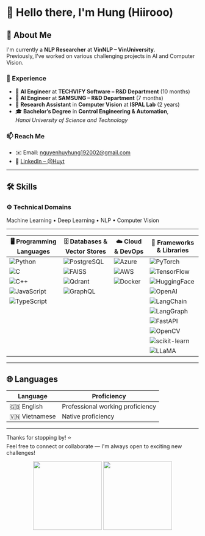 # 👋 Hello there, I'm Hung (Hiirooo)

## 🚀 About Me

I'm currently a **NLP Researcher** at **VinNLP – VinUniversity**.  
Previously, I’ve worked on various challenging projects in AI and Computer Vision.

### 💼 Experience
- 🧠 **AI Engineer** at **TECHVIFY Software – R&D Department** (10 months)  
- 📱 **AI Engineer** at **SAMSUNG – R&D Department** (7 months)  
- 🧪 **Research Assistant** in **Computer Vision** at **ISPAL Lab** (2 years)  
- 🎓 **Bachelor’s Degree** in **Control Engineering & Automation**,  
  *Hanoi University of Science and Technology*

### 📫 Reach Me
- ✉️ Email: nguyenhuyhung192002@gmail.com  
- 💼 [LinkedIn – @Huyt](https://www.linkedin.com/in/h%C3%B9ng-nguy%E1%BB%85n-huy-8888521b9/)

---

## 🛠 Skills

### ⚙️ Technical Domains
Machine Learning • Deep Learning • NLP • Computer Vision

---

| 🖥 Programming Languages | 🗄 Databases & Vector Stores | ☁️ Cloud & DevOps | 🧰 Frameworks & Libraries |
|--------------------------|------------------------------|--------------------|-----------------------------|
| ![Python](https://img.shields.io/badge/-Python-3776AB?style=flat&logo=python&logoColor=white) | ![PostgreSQL](https://img.shields.io/badge/-PostgreSQL-4169E1?style=flat&logo=postgresql&logoColor=white) | ![Azure](https://img.shields.io/badge/-Microsoft%20Azure-0078D4?style=flat&logo=microsoft-azure&logoColor=white) | ![PyTorch](https://img.shields.io/badge/-PyTorch-EE4C2C?style=flat&logo=pytorch&logoColor=white) |
| ![C](https://img.shields.io/badge/-C-00599C?style=flat&logo=c&logoColor=white) | ![FAISS](https://img.shields.io/badge/-FAISS-005571?style=flat&logo=data&logoColor=white) | ![AWS](https://img.shields.io/badge/-AWS-232F3E?style=flat&logo=amazon-aws&logoColor=white) | ![TensorFlow](https://img.shields.io/badge/-TensorFlow-FF6F00?style=flat&logo=tensorflow&logoColor=white) |
| ![C++](https://img.shields.io/badge/-C++-00599C?style=flat&logo=c%2B%2B&logoColor=white) | ![Qdrant](https://img.shields.io/badge/-Qdrant-ff6600?style=flat&logo=qdrant&logoColor=white) | ![Docker](https://img.shields.io/badge/-Docker-2496ED?style=flat&logo=docker&logoColor=white) | ![HuggingFace](https://img.shields.io/badge/-HuggingFace-FCC72B?style=flat&logo=huggingface&logoColor=black) |
| ![JavaScript](https://img.shields.io/badge/-JavaScript-F7DF1E?style=flat&logo=javascript&logoColor=black) | ![GraphQL](https://img.shields.io/badge/-GraphQL-E10098?style=flat&logo=graphql&logoColor=white) |                    | ![OpenAI](https://img.shields.io/badge/-OpenAI-412991?style=flat&logo=openai&logoColor=white) |
| ![TypeScript](https://img.shields.io/badge/-TypeScript-3178C6?style=flat&logo=typescript&logoColor=white) |                              |                    | ![LangChain](https://img.shields.io/badge/-LangChain-000000?style=flat&logo=chainlink&logoColor=white) |
|                          |                              |                    | ![LangGraph](https://img.shields.io/badge/-LangGraph-ffcd00?style=flat&logo=react&logoColor=black) |
|                          |                              |                    | ![FastAPI](https://img.shields.io/badge/-FastAPI-009688?style=flat&logo=fastapi&logoColor=white) |
|                          |                              |                    | ![OpenCV](https://img.shields.io/badge/-OpenCV-5C3EE8?style=flat&logo=opencv&logoColor=white) |
|                          |                              |                    | ![scikit-learn](https://img.shields.io/badge/-scikit--learn-F7931E?style=flat&logo=scikit-learn&logoColor=white) |
|                          |                              |                    | ![LLaMA](https://img.shields.io/badge/-LLaMA-A8B9CC?style=flat&logo=data&logoColor=black) |

---


## 🌐 Languages

| Language     | Proficiency                     |
|--------------|---------------------------------|
| 🇬🇧 English   | Professional working proficiency |
| 🇻🇳 Vietnamese| Native proficiency               |

---

Thanks for stopping by! ⭐  
Feel free to connect or collaborate — I'm always open to exciting new challenges!

<div align="center">
  <img height="180em" src="https://github-readme-stats.vercel.app/api?username=whistle-hikhi&show_icons=true&theme=tokyonight&hide_border=true" />
  <img height="180em" src="https://github-readme-stats.vercel.app/api/top-langs/?username=whistle-hikhi&layout=compact&theme=tokyonight&hide_border=true" />
</div>

